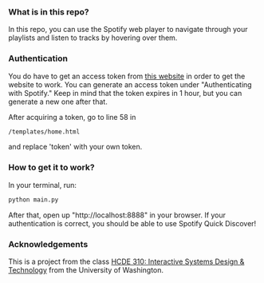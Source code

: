 ### What is in this repo?
In this repo, you can use the Spotify web player to navigate through your playlists and listen to tracks by hovering over them.

### Authentication
You do have to get an access token from [this website](https://developer.spotify.com/documentation/web-playback-sdk/tutorials/getting-started) in order to get the website to work. You can generate an access token under "Authenticating with Spotify." Keep in mind that the token expires in 1 hour, but you can generate a new one after that.

After acquiring a token, go to line 58 in
```bash
/templates/home.html
```
and replace 'token' with your own token.

### How to get it to work?
In your terminal, run:
```bash
python main.py
```
After that, open up "http://localhost:8888" in your browser. If your authentication is correct, you should be able to use Spotify Quick Discover!


### Acknowledgements
This is a project from the class [HCDE 310: Interactive Systems Design & Technology](https://www.smunson.com/teaching/hcde310/a21/) from the University of Washington.
